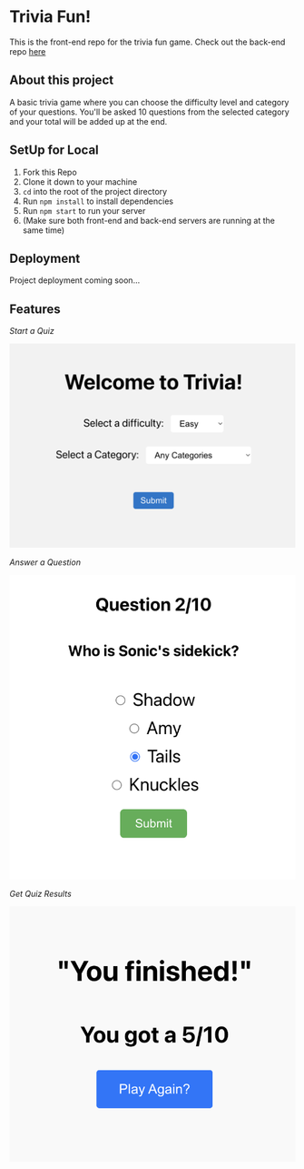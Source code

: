 # Trivia Fun!
This is the front-end repo for the trivia fun game. Check out the back-end repo [here](https://github.com/ross-ian28/trivia-be) 

## About this project
A basic trivia game where you can choose the difficulty level and category of your questions. You'll be asked 10 questions from the selected category and your total will be added up at the end.

## SetUp for Local
1. Fork this Repo
2. Clone it down to your machine
3. `cd` into the root of the project directory
4. Run `npm install` to install dependencies  
5. Run `npm start` to run your server
6. (Make sure both front-end and back-end servers are running at the same time)

## Deployment
Project deployment coming soon...

## Features
*Start a Quiz*

![Change Range](src/Triva-Intro.png)

*Answer a Question*

![Nav](src/Answer-Question.png)

*Get Quiz Results*

![Event Form](src/Trivia-Results.png)
